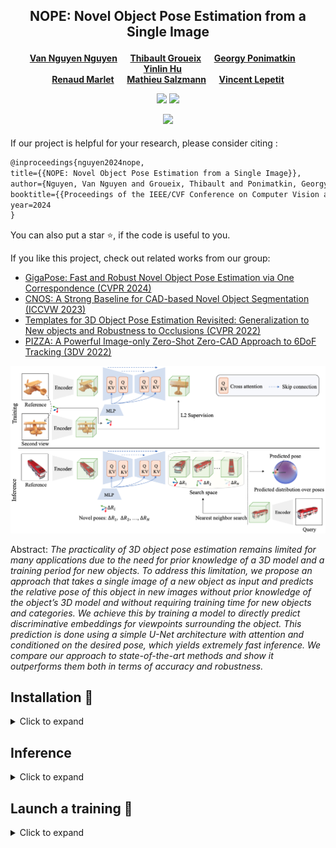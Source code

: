 <div align="center">
<h2>
NOPE: Novel Object Pose Estimation from a Single Image
<p></p>
</h2>

<h4>
<a href="https://nv-nguyen.github.io/" target="_blank"><nobr>Van Nguyen Nguyen</nobr></a> &emsp;
<a href="http://imagine.enpc.fr/~groueixt/" target="_blank"><nobr>Thibault Groueix</nobr></a> &emsp;
<a href="https://github.com/ponimatkin/" target="_blank"><nobr>Georgy Ponimatkin</nobr></a> &emsp;
<a href="https://yinlinhu.github.io/" target="_blank"><nobr>Yinlin Hu</nobr></a> &emsp; <br>
<a href="https://imagine.enpc.fr/~marletr/" target="_blank"><nobr>Renaud Marlet</nobr></a> &emsp;
<a href="https://people.epfl.ch/mathieu.salzmann" target="_blank"><nobr>Mathieu Salzmann</nobr></a> &emsp;
<a href="https://vincentlepetit.github.io/" target="_blank"><nobr>Vincent Lepetit</nobr></a>

<p></p>

<a href="https://nv-nguyen.github.io/nope/"><img 
src="https://img.shields.io/badge/-Webpage-blue.svg?colorA=333&logo=html5" height=22em></a>
<a href="https://arxiv.org/abs/2303.13612"><img 
src="https://img.shields.io/badge/-Paper-blue.svg?colorA=333&logo=arxiv" height=22em></a>
<p></p>

<p align="center">
  <img src=./media/result.gif width="60%"/>
</p>

</h3>
</div>

If our project is helpful for your research, please consider citing : 
```latex
@inproceedings{nguyen2024nope,
title={{NOPE: Novel Object Pose Estimation from a Single Image}},
author={Nguyen, Van Nguyen and Groueix, Thibault and Ponimatkin, Georgy and Hu, Yinlin and Marlet, Renaud and Salzmann, Mathieu and Lepetit, Vincent},
booktitle={{Proceedings of the IEEE/CVF Conference on Computer Vision and Pattern Recognition}}
year=2024
}
```
You can also put a star :star:, if the code is useful to you.

If you like this project, check out related works from our group:
- [GigaPose: Fast and Robust Novel Object Pose Estimation via One Correspondence (CVPR 2024)](https://github.com/nv-nguyen/gigaPose) 
- [CNOS: A Strong Baseline for CAD-based Novel Object Segmentation (ICCVW 2023)](https://github.com/nv-nguyen/cnos) 
- [Templates for 3D Object Pose Estimation Revisited: Generalization to New objects and Robustness to Occlusions (CVPR 2022)](https://github.com/nv-nguyen/template-pose) 
- [PIZZA: A Powerful Image-only Zero-Shot Zero-CAD Approach to 6DoF Tracking (3DV 2022)](https://github.com/nv-nguyen/pizza)


![Teaser image](./media/framework.png)

Abstract: *The practicality of 3D object pose estimation remains limited for many applications due to the need for prior knowledge of a 3D model and a training period for new objects. To address this limitation, we propose an approach that takes a single image of a new object as input and predicts the relative pose of this object in new images without prior knowledge of the object’s 3D model and without requiring training time for new objects and categories. We achieve this by training a model to directly predict discriminative embeddings for viewpoints surrounding the object. This prediction is done using a simple U-Net architecture with attention and conditioned on the desired pose, which yields extremely fast inference. We compare our approach to state-of-the-art methods and show it outperforms them both in terms of accuracy and robustness.*


## Installation :construction_worker:

<details><summary>Click to expand</summary>

### 1. Create conda environment
```
conda env create -f environment.yml
conda activate nope
```
### 2. Datasets
By default, all the datasets and experiments are saved at $ROOT_DIR as defined in [this user's config](https://github.com/nv-nguyen/nope/blob/main/configs/user/default.yaml). 


We provide both pre-rendered datasets and scripts to render the datasets from scratch:

#### Option 1: Download pre-rendered datasets from [our HuggingFace hub](https://huggingface.co/datasets/nv-nguyen/nope):
```
# Download all the datasets:
python -m src.scripts.download_preprocessed_shapenet

# Download only a subset of samples (unseen instances of training categories):
python -m src.scripts.download_preprocessed_shapenet only_sample=True
```

#### Option 2: Render the datasets from scratch:
```
# Download ShapeNet models:
python -m src.scripts.download_shapenet

# Generate poses:
python -m src.scripts.generate_poses_shapenet

# Render images and templates:
python -m src.scripts.render_images.shapenet
python -m src.scripts.render_template_seen_shapenet
python -m src.scripts.render_template_unseen_shapenet
```
Here is the structure of $ROOT_DIR after downloading:
```
├── $ROOT_DIR
    ├── datasets/ 
      ├── shapenet/ 
        ├── test/ 
        ├── templates/
        ├── models/ # only for option 2
    ├── pretrained/ 
```
</details>

##  Inference

<details><summary>Click to expand</summary>

```
python test_shapeNet.py
```

</details>

##  Launch a training :rocket:

<details><summary>Click to expand</summary>

```
python train.py name_exp=train
```

</details>

